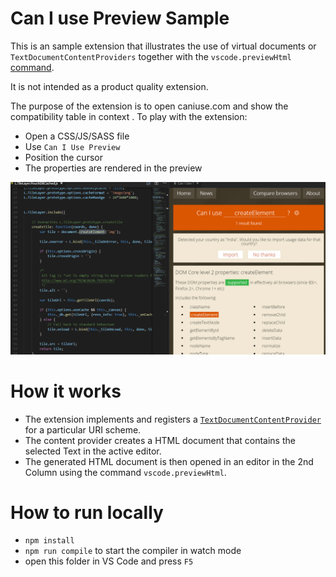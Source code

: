 # Can I use Preview Sample
This is an sample extension that illustrates the use of virtual documents or `TextDocumentContentProviders` together with the `vscode.previewHtml`
[command](https://code.visualstudio.com/docs/extensionAPI/vscode-api-commands#_commands).

It is not intended as a product quality extension.

The purpose of the extension is to open caniuse.com and show the compatibility table in context . To play with the extension:
- Open a CSS/JS/SASS file
- Use `Can I Use Preview`
- Position the cursor
- The properties are rendered in the preview

![Navigation](images/can-i-use-preview.png)

# How it works

- The extension implements and registers a [`TextDocumentContentProvider`](http://code.visualstudio.com/docs/extensionAPI/vscode-api#TextDocumentContentProvider) for a particular URI scheme.
- The content provider creates a HTML document that contains the selected Text in the active editor.
- The generated HTML document is then opened in an editor in the 2nd Column using the command `vscode.previewHtml`.

# How to run locally

* `npm install`
* `npm run compile` to start the compiler in watch mode
* open this folder in VS Code and press `F5`
